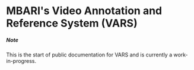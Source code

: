 # MBARI's Video Annotation and Reference System (VARS)

##### Note

This is the start of public documentation for VARS and is currently a work-in-progress.
